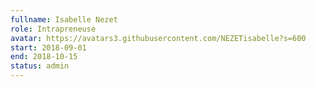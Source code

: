 ```yaml
---
fullname: Isabelle Nezet
role: Intrapreneuse
avatar: https://avatars3.githubusercontent.com/NEZETisabelle?s=600
start: 2018-09-01
end: 2018-10-15
status: admin
---
```

